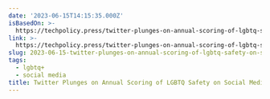 ```yaml
---
date: '2023-06-15T14:15:35.000Z'
isBasedOn: >-
  https://techpolicy.press/twitter-plunges-on-annual-scoring-of-lgbtq-safety-on-social-media/
link: >-
  https://techpolicy.press/twitter-plunges-on-annual-scoring-of-lgbtq-safety-on-social-media/
slug: 2023-06-15-twitter-plunges-on-annual-scoring-of-lgbtq-safety-on-social-media
tags:
  - lgbtq+
  - social media
title: Twitter Plunges on Annual Scoring of LGBTQ Safety on Social Media
---
```


